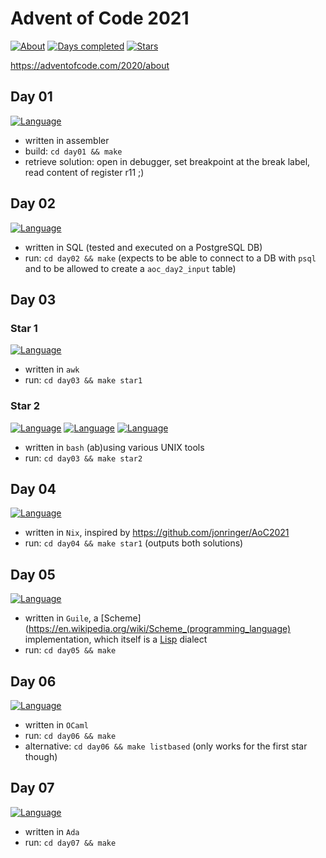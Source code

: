# Advent of Code 2021

[![About](https://img.shields.io/badge/Advent%20of%20Code%20🎄-2021-brightgreen)](https://adventofcode.com/2021/about)
[![Days completed](https://img.shields.io/badge/day%20📅-8-blue)](https://adventofcode.com/2021)
[![Stars](https://img.shields.io/badge/stars%20⭐-14-yellow)](https://adventofcode.com/2021/stats)

https://adventofcode.com/2020/about

## Day 01
[![Language](https://img.shields.io/badge/Language-asm-yellowgreen)](https://en.wikipedia.org/wiki/GNU_Assembler)

- written in assembler
- build: `cd day01 && make`
- retrieve solution: open in debugger, set breakpoint at the break label, read content of register r11 ;)

## Day 02
[![Language](https://img.shields.io/badge/Language-sql-yellowgreen)](https://www.postgresql.org)

- written in SQL (tested and executed on a PostgreSQL DB)
- run: `cd day02 && make` (expects to be able to connect to a DB with `psql` and to be allowed to create a `aoc_day2_input` table)

## Day 03

### Star 1
[![Language](https://img.shields.io/badge/Language-awk-yellowgreen)](https://en.wikipedia.org/wiki/AWK)

- written in `awk`
- run: `cd day03 && make star1`

### Star 2
[![Language](https://img.shields.io/badge/Language-bash-yellowgreen)](https://www.gnu.org/software/bash/)
[![Language](https://img.shields.io/badge/Language-grep-yellowgreen)](https://www.gnu.org/software/grep/)
[![Language](https://img.shields.io/badge/Language-coreutils-yellowgreen)](https://www.gnu.org/software/coreutils/)

- written in `bash` (ab)using various UNIX tools
- run: `cd day03 && make star2`

## Day 04
[![Language](https://img.shields.io/badge/Language-nix-yellowgreen)](https://nixos.org/)

- written in `Nix`, inspired by https://github.com/jonringer/AoC2021
- run: `cd day04 && make star1` (outputs both solutions)

## Day 05
[![Language](https://img.shields.io/badge/Language-Guile-yellowgreen)](https://www.gnu.org/software/guile/)

- written in `Guile`, a [Scheme](https://en.wikipedia.org/wiki/Scheme_(programming_language) implementation, which itself is a [Lisp](https://en.wikipedia.org/wiki/Lisp_(programming_language)) dialect 
- run: `cd day05 && make` 

## Day 06
[![Language](https://img.shields.io/badge/Language-OCaml-yellowgreen)](https://ocaml.org/)

- written in `OCaml`
- run: `cd day06 && make`
- alternative: `cd day06 && make listbased` (only works for the first star though)

## Day 07
[![Language](https://img.shields.io/badge/Language-Ada-yellowgreen)](https://www.adaic.org/)

- written in `Ada`
- run: `cd day07 && make`
